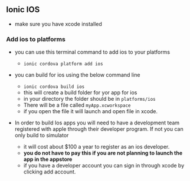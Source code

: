 ## Ionic IOS

- make sure you have xcode installed

### Add ios to platforms

- you can use this terminal command to add ios to your platforms
  - `ionic cordova platform add ios`
- you can build for ios using the below command line

  - `ionic cordova build ios`
  - this will create a build folder for yor app for ios
  - in your directory the folder should be in `platforms/ios`
  - There will be a file called `myApp.xcworkspace`
  - if you open the file it will launch and open file in xcode.

- In order to build Ios apps you will need to have a development team registered with apple through their developer program. If not you can only build to simulator
  - it will cost about \$100 a year to register as an ios developer.
  - **you do not have to pay this if you are not planning to launch the app in the appstore**
  - if you have a developer account you can sign in through xcode by clicking add account.
